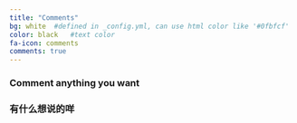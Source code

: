 ```yaml
---
title: "Comments"
bg: white  #defined in _config.yml, can use html color like '#0fbfcf'
color: black   #text color
fa-icon: comments
comments: true
---
```


### <i class="fa fa-comment-o"></i> Comment anything you want 

### <i class="fa fa-smile-o"></i> 有什么想说的咩 
